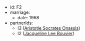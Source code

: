 - id: F2
- marriage:
  - date: 1968
- partnerIds:
  - I3 ([Aristotle Socrates Onassis](../../individuals/Aristotle-Socrates-Onassis))
  - I2 ([Jacqueline Lee Bouvier](../../individuals/Jacqueline-Lee-Bouvier))
